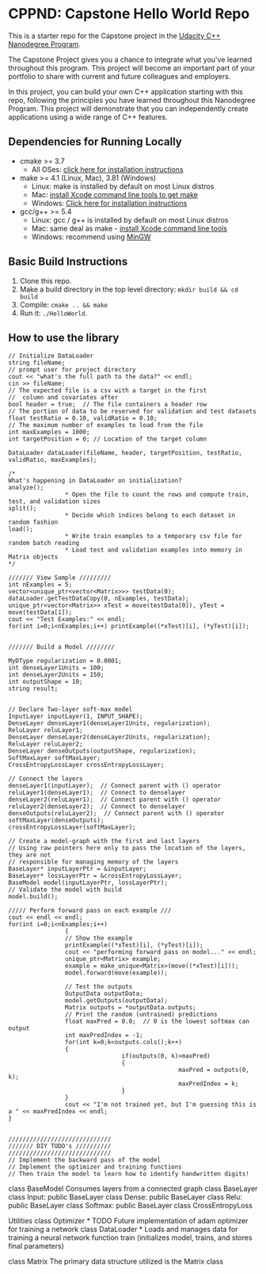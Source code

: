# CPPND: Capstone Hello World Repo

This is a starter repo for the Capstone project in the [Udacity C++ Nanodegree Program](https://www.udacity.com/course/c-plus-plus-nanodegree--nd213).

The Capstone Project gives you a chance to integrate what you've learned throughout this program. This project will become an important part of your portfolio to share with current and future colleagues and employers.

In this project, you can build your own C++ application starting with this repo, following the principles you have learned throughout this Nanodegree Program. This project will demonstrate that you can independently create applications using a wide range of C++ features.

## Dependencies for Running Locally
* cmake >= 3.7
  * All OSes: [click here for installation instructions](https://cmake.org/install/)
* make >= 4.1 (Linux, Mac), 3.81 (Windows)
  * Linux: make is installed by default on most Linux distros
  * Mac: [install Xcode command line tools to get make](https://developer.apple.com/xcode/features/)
  * Windows: [Click here for installation instructions](http://gnuwin32.sourceforge.net/packages/make.htm)
* gcc/g++ >= 5.4
  * Linux: gcc / g++ is installed by default on most Linux distros
  * Mac: same deal as make - [install Xcode command line tools](https://developer.apple.com/xcode/features/)
  * Windows: recommend using [MinGW](http://www.mingw.org/)

## Basic Build Instructions

1. Clone this repo.
2. Make a build directory in the top level directory: `mkdir build && cd build`
3. Compile: `cmake .. && make`
4. Run it: `./HelloWorld`.

## How to use the library

	// Initialize DataLoader
	string fileName;
	// prompt user for project directory
	cout << "what's the full path to the data?" << endl;
	cin >> fileName;
	// The expected file is a csv with a target in the first 
	//  column and covariates after
	bool header = true;  // The file containers a header row
	// The portion of data to be reserved for validation and test datasets
	float testRatio = 0.10, validRatio = 0.10;  
	// The maximum number of examples to load from the file
	int maxExamples = 1000;
	int targetPosition = 0; // Location of the target column

	DataLoader dataLoader(fileName, header, targetPosition, testRatio, validRatio, maxExamples);

	/*
	What's happening in DataLoader on initialization?
	analyze(); 
					* Open the file to count the rows and compute train, test, and validation sizes 
	split();
					* Decide which indices belong to each dataset in random fashion 
	load();
					* Write train examples to a temporary csv file for random batch reading
					* Load test and validation examples into memory in Matrix objects
	*/

	/////// View Sample /////////
	int nExamples = 5;
	vector<unique_ptr<vector<Matrix>>> testData(0);
	dataLoader.getTestDataCopy(0, nExamples, testData);
	unique_ptr<vector<Matrix>> xTest = move(testData[0]), yTest = move(testData[1]);
	cout << "Test Examples:" << endl;
	for(int i=0;i<nExamples;i++) printExample((*xTest)[i], (*yTest)[i]);


	/////// Build a Model ////////

	MyDType regularization = 0.0001;
	int denseLayer1Units = 100;
	int denseLayer2Units = 150;
	int outputShape = 10;
	string result;


	// Declare Two-layer soft-max model
	InputLayer inputLayer(1, INPUT_SHAPE);
	DenseLayer denseLayer1(denseLayer1Units, regularization);
	ReluLayer reluLayer1;
	DenseLayer denseLayer2(denseLayer2Units, regularization);
	ReluLayer reluLayer2;
	DenseLayer denseOutputs(outputShape, regularization);
	SoftMaxLayer softMaxLayer;
	CrossEntropyLossLayer crossEntropyLossLayer;

	// Connect the layers
	denseLayer1(inputLayer);  // Connect parent with () operator
	reluLayer1(denseLayer1);  // Connect to denselayer
	denseLayer2(reluLayer1);  // Connect parent with () operator
	reluLayer2(denseLayer2);  // Connect to denselayer
	denseOutputs(reluLayer2);  // Connect parent with () operator
	softMaxLayer(denseOutputs);
	crossEntropyLossLayer(softMaxLayer);

	// Create a model-graph with the first and last layers
	// Using raw pointers here only to pass the location of the layers, they are not
	// responsible for managing memory of the layers
	BaseLayer* inputLayerPtr = &inputLayer;
	BaseLayer* lossLayerPtr = &crossEntropyLossLayer;
	BaseModel model(inputLayerPtr, lossLayerPtr);
	// Validate the model with build
	model.build();

	///// Perform forward pass on each example ///
	cout << endl << endl;
	for(int i=0;i<nExamples;i++)
					{
					// Show the example
					printExample((*xTest)[i], (*yTest)[i]);
					cout << "performing forward pass on model..." << endl;
					unique_ptr<Matrix> example;
					example = make_unique<Matrix>(move((*xTest)[i]));
					model.forward(move(example));

					// Test the outputs
					OutputData outputData;
					model.getOutputs(outputData);
					Matrix outputs = *outputData.outputs;
					// Print the random (untrained) predictions
					float maxPred = 0.0;  // 0 is the lowest softmax can output
					int maxPredIndex = -1;
					for(int k=0;k<outputs.cols();k++)
					{
									if(outputs(0, k)>maxPred)
									{
													maxPred = outputs(0, k);
													maxPredIndex = k;
									}
					}
					cout << "I'm not trained yet, but I'm guessing this is a " << maxPredIndex << endl;
	}


	/////////////////////////////
	/////// DIY TODO's //////////
	/////////////////////////////
	// Implement the backward pass of the model
	// Implement the optimizer and training functions
	// Then train the model to learn how to identify handwritten digits!



class BaseModel
  Consumes layers from a connected graph
class BaseLayer
class Input: public BaseLayer
class Dense: public BaseLayer
class Relu: public BaseLayer
class Softmax: public BaseLayer
class CrossEntropyLoss

Utilities
  class Optimizer
    * TODO Future implementation of adam optimizer for training a network
  class DataLoader
    * Loads and manages data for training a neural network
  function train (initializes model, trains, and stores final parameters)

class Matrix
  The primary data structure utilized is the Matrix class
